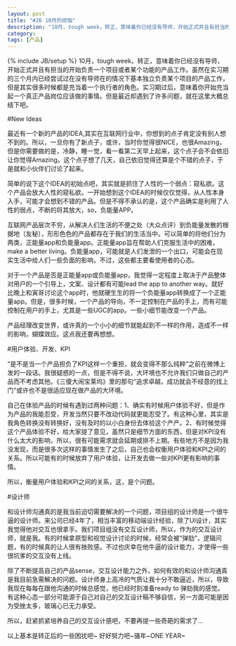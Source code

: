 ```yaml
---
layout: post
title: "#26 10月的烦恼"
description: "10月，tough week，转正，意味着你已经没有导师，开始正式并且有担当的开始负责一个项目或者某个功能的产品工作。虽然在实习期的三个月内已经尝试过在没有导师在的情况下基本独立负责某个项目的产品工作，但是其实很多时候都是充当着一个执行者的角色。实习期过后，意味着你开始充当起一个真正产品岗位应该做的事情。但是最近却遇到了许多问题，就在这里大概总结下吧。"
category: 
tags: [产品]
---
```

{% include JB/setup %}
10月，tough week，转正，意味着你已经没有导师，开始正式并且有担当的开始负责一个项目或者某个功能的产品工作。虽然在实习期的三个月内已经尝试过在没有导师在的情况下基本独立负责某个项目的产品工作，但是其实很多时候都是充当着一个执行者的角色。实习期过后，意味着你开始充当起一个真正产品岗位应该做的事情。但是最近却遇到了许多问题，就在这里大概总结下吧。

#New Ideas

最近有一个新的产品的IDEA,其实在互联网行业中，你想到的点子肯定没有别人想不到的。所以，一旦你有了新点子，或许，当时你觉得很NICE，也很Amazing，但是你需要做的是，冷静，睡一觉，看一看第二天早上起来，这个点子会不会依旧让你觉得Amazing。这个点子想了几天，自己依旧觉得还算是个不错的点子，于是就和小伙伴们讨论了起来。

简单的说下这个IDEA的初始点吧，其实就是抓住了人性的一个弱点：窥私欲。这个产品会放大人性的窥私欲。一开始想到这个IDEA的时候仅仅觉得，从人性本身入手，可能才会想到不错的产品。但是不得不承认的是，这个产品确实是利用了人性的弱点，不断的将其放大，so，负能量APP。

互联网产品层次不穷，从解决人们生活的不便之处（大众点评）到负能量发散的根据地（友秘），形形色色的产品都存在于我们的生活当中。可以简单的将他们分为两类，正能量app和负能量app。正能量app旨在帮助人们克服生活中的困难，make a better living。负能量app，可能就是人们发泄的一个出口，可能会在现实生活中给人们一些负面的影响，不过，这些都主要看使用者的心态。

对于一个产品是否是正能量app或负能量app，我觉得一定程度上取决于产品整体对用户的一个引导上，文案、设计都有可能lead the app to another way。就好比晚上和寅哥讨论这个app时，他就硬生生的将一个负能量app转换成了一个正能量app。但是，很多时候，一个产品的导向，不一定控制在产品的手上，而有可能控制在用户的手上，尤其是一些UGC的app。一些小细节能改变一个产品。

产品经理改变世界，或许真的一个小小的细节就能起到不一样的作用，造成不一样的影响，蝴蝶效应。这点我还要再想想。

#用户体验、开发、KPI

“是不是当一个产品担负了KPI这样一个重担，就会变得不那么纯粹”之前在微博上发的一段话。我很疑惑的一点，但是不得不说，大环境也不允许我们只做自己的产品而不考虑其他。《三傻大闹宝莱坞》里的那句“追求卓越，成功就会不经意的找上门”或许也不是很适应现在做产品的大环境。

自己在体验产品的时候有遇到过两种问题：1、确实有时候用户体验不好，但是作为产品的我能忍受，开发当然只要不改动代码就更能忍受了。有这种心里，其实是我角色转换没有转换好，没有及时的以小白身份去体验这个产产。2、有时候觉得这个产品体验不好，给大家提了意见，虽然只是细节方面的东西，但是对KPI没有什么太大的影响，所以，很有可能需求就会延期或排不上期。有些地方不是因为我没发现，而是很多次这样的事情发生了之后，自己也会权衡用户体验和KPI之间的关系。所以可能有的时候放弃了用户体验，让开发去做一些对KPI更有影响的事情。

所以，衡量用户体验和KPI之间的关系，这，是个问题。

#设计师

和设计师沟通真的是我当前迫切需要解决的一个问题，项目组的设计师是一个很牛逼的设计师。来公司已经4年了，相当丰富的移动端设计经验，除了UI设计，其实我觉得他对交互也很拿手。我们项目组没有交互设计师，所以，作为的交互设计师，就是我。有的时候拿原型和视觉设计讨论的时候，经常会被“弹劾”，逻辑问题，有的时候真的让人很有挫败感。不过也庆幸在他牛逼的设计能力，才使得一些很坑爹的交互没有上线。

除了不断提高自己的产品sense，交互设计能力之外，如何有效的和设计师沟通真是我目前急需解决的问题。设计师身上高冷的气质让我十分不敢逼近，所以，导致我现在每每在跟他沟通的时候总感觉，他已经时刻准备ready to 弹劾我的感觉。有这种心态一部分可能源于自己对自己的交互设计稿不够自信，另一方面可能是因为受挫太多，玻璃心已无力承受。

所以，赶紧抓紧培养自己的交互设计感吧，不要再提一些奇葩的需求了...

以上基本是转正后的一些困扰吧~
好好努力吧~骚年~ONE YEAR~